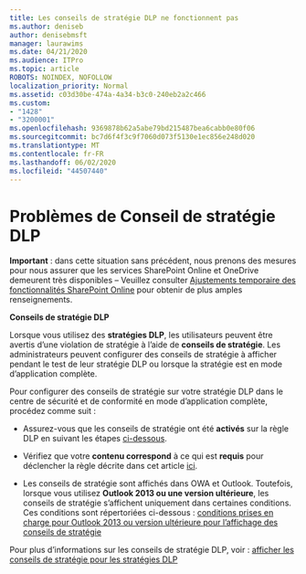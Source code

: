 ```yaml
---
title: Les conseils de stratégie DLP ne fonctionnent pas
ms.author: deniseb
author: denisebmsft
manager: laurawims
ms.date: 04/21/2020
ms.audience: ITPro
ms.topic: article
ROBOTS: NOINDEX, NOFOLLOW
localization_priority: Normal
ms.assetid: c03d30be-474a-4a34-b3c0-240eb2a2c466
ms.custom:
- "1428"
- "3200001"
ms.openlocfilehash: 9369878b62a5abe79bd215487bea6cabb0e80f06
ms.sourcegitcommit: bc7d6f4f3c9f7060d073f5130e1ec856e248d020
ms.translationtype: MT
ms.contentlocale: fr-FR
ms.lasthandoff: 06/02/2020
ms.locfileid: "44507440"
---
```

# <a name="dlp-policy-tip-issues"></a>Problèmes de Conseil de stratégie DLP

**Important** : dans cette situation sans précédent, nous prenons des mesures pour nous assurer que les services SharePoint Online et OneDrive demeurent très disponibles – Veuillez consulter [Ajustements temporaire des fonctionnalités SharePoint Online](https://aka.ms/ODSPAdjustments) pour obtenir de plus amples renseignements.

**Conseils de stratégie DLP**

Lorsque vous utilisez des **stratégies DLP**, les utilisateurs peuvent être avertis d’une violation de stratégie à l’aide de **conseils de stratégie**. Les administrateurs peuvent configurer des conseils de stratégie à afficher pendant le test de leur stratégie DLP ou lorsque la stratégie est en mode d’application complète.
  
Pour configurer des conseils de stratégie sur votre stratégie DLP dans le centre de sécurité et de conformité en mode d’application complète, procédez comme suit :
  
- Assurez-vous que les conseils de stratégie ont été **activés** sur la règle DLP en suivant les étapes [ci-dessous](https://docs.microsoft.com/microsoft-365/compliance/use-notifications-and-policy-tips).

- Vérifiez que votre **contenu correspond** à ce qui est **requis** pour déclencher la règle décrite dans cet article [ici](https://docs.microsoft.com/microsoft-365/compliance/sensitive-information-type-entity-definitions).

- Les conseils de stratégie sont affichés dans OWA et Outlook. Toutefois, lorsque vous utilisez **Outlook 2013 ou une version ultérieure**, les conseils de stratégie s’affichent uniquement dans certaines conditions. Ces conditions sont répertoriées ci-dessous : [conditions prises en charge pour Outlook 2013 ou version ultérieure pour l’affichage des conseils de stratégie](https://docs.microsoft.com/microsoft-365/compliance/use-notifications-and-policy-tips)

Pour plus d’informations sur les conseils de stratégie DLP, voir : [afficher les conseils de stratégie pour les stratégies DLP](https://docs.microsoft.com/microsoft-365/compliance/use-notifications-and-policy-tips)
  